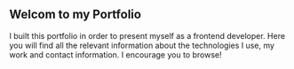 ## Welcom to my Portfolio

I built this portfolio in order to present myself as a frontend developer. Here you will find all the relevant information about the technologies I use, my work and contact information. I encourage you to browse!
